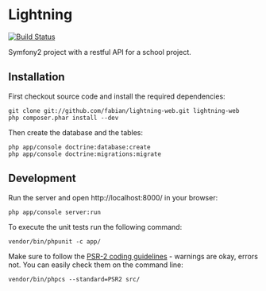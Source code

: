 # Lightning

[![Build Status](https://secure.travis-ci.org/fabian/lightning-web.png?branch=master)](http://travis-ci.org/fabian/lightning-web)

Symfony2 project with a restful API for a school project.

## Installation

First checkout source code and install the required dependencies:

```
git clone git://github.com/fabian/lightning-web.git lightning-web
php composer.phar install --dev
```

Then create the database and the tables:

```
php app/console doctrine:database:create
php app/console doctrine:migrations:migrate
```

## Development

Run the server and open http://localhost:8000/ in your browser:

```
php app/console server:run
```

To execute the unit tests run the following command:

```
vendor/bin/phpunit -c app/
```

Make sure to follow the [PSR-2 coding guidelines](https://github.com/php-fig/fig-standards/blob/master/accepted/PSR-2-coding-style-guide.md) - warnings are okay, errors not. You can easily check them on the command line:

```
vendor/bin/phpcs --standard=PSR2 src/
```
